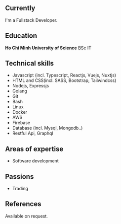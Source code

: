 
## Currently

I'm a Fullstack Developer.

## Education

<!--- `2008-11` -->
__Ho Chi Minh University of Science__ BSc IT

## Technical skills

* Javascript (incl. Typescript, Reactjs, Vuejs, Nuxtjs)
* HTML and CSS(incl. SASS, Bootstrap, Tailwindcss)
* Nodejs, Expressjs
* Golang
* Git
* Bash
* Linux
* Docker
* AWS
* Firebase
* Database (incl. Mysql, Mongodb..)
* Restful Api, Graphql

## Areas of expertise

* Software development

## Passions

* Trading

## References

Available on request.

<!-- ### Footer

Last updated: April 2021 -->
